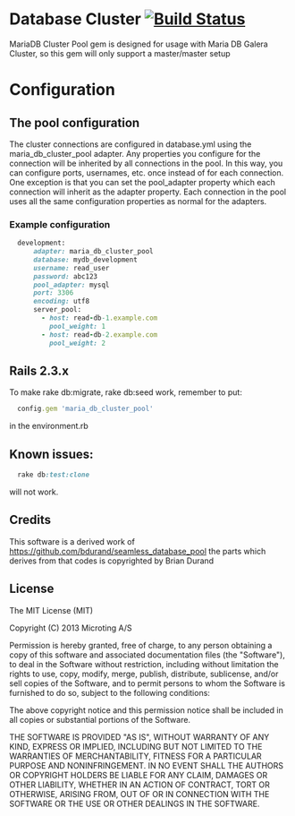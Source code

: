 # Database Cluster [![Build Status](https://travis-ci.org/renemadsen/maria_db_cluster_pool.png)](https://travis-ci.org/renemadsen/maria_db_cluster_pool)

MariaDB Cluster Pool gem is designed for usage with Maria DB Galera Cluster, so this gem will only support a master/master setup

# Configuration

## The pool configuration

The cluster connections are configured in database.yml using the maria_db_cluster_pool adapter. Any properties you configure for the connection will be inherited by all connections in the pool. In this way, you can configure ports, usernames, etc. once instead of for each connection. One exception is that you can set the pool_adapter property which each connection will inherit as the adapter property. Each connection in the pool uses all the same configuration properties as normal for the adapters.

### Example configuration

```ruby
  development:
      adapter: maria_db_cluster_pool
      database: mydb_development
      username: read_user
      password: abc123
      pool_adapter: mysql
      port: 3306
      encoding: utf8
      server_pool:
        - host: read-db-1.example.com
          pool_weight: 1
        - host: read-db-2.example.com
          pool_weight: 2
```

## Rails 2.3.x

To make rake db:migrate, rake db:seed work, remember to put:

```ruby
  config.gem 'maria_db_cluster_pool'
```

in the environment.rb

## Known issues:

```ruby
  rake db:test:clone
```

will not work.

## Credits

This software is a derived work of https://github.com/bdurand/seamless_database_pool the parts which derives from that codes is copyrighted by Brian Durand

## License

The MIT License (MIT)

Copyright (C) 2013 Microting A/S

Permission is hereby granted, free of charge, to any person obtaining a copy of this software and associated documentation files (the "Software"), to deal in the Software without restriction, including without limitation the rights to use, copy, modify, merge, publish, distribute, sublicense, and/or sell copies of the Software, and to permit persons to whom the Software is furnished to do so, subject to the following conditions:

The above copyright notice and this permission notice shall be included in all copies or substantial portions of the Software.

THE SOFTWARE IS PROVIDED "AS IS", WITHOUT WARRANTY OF ANY KIND, EXPRESS OR IMPLIED, INCLUDING BUT NOT LIMITED TO THE WARRANTIES OF MERCHANTABILITY, FITNESS FOR A PARTICULAR PURPOSE AND NONINFRINGEMENT. IN NO EVENT SHALL THE AUTHORS OR COPYRIGHT HOLDERS BE LIABLE FOR ANY CLAIM, DAMAGES OR OTHER LIABILITY, WHETHER IN AN ACTION OF CONTRACT, TORT OR OTHERWISE, ARISING FROM, OUT OF OR IN CONNECTION WITH THE SOFTWARE OR THE USE OR OTHER DEALINGS IN THE SOFTWARE.
